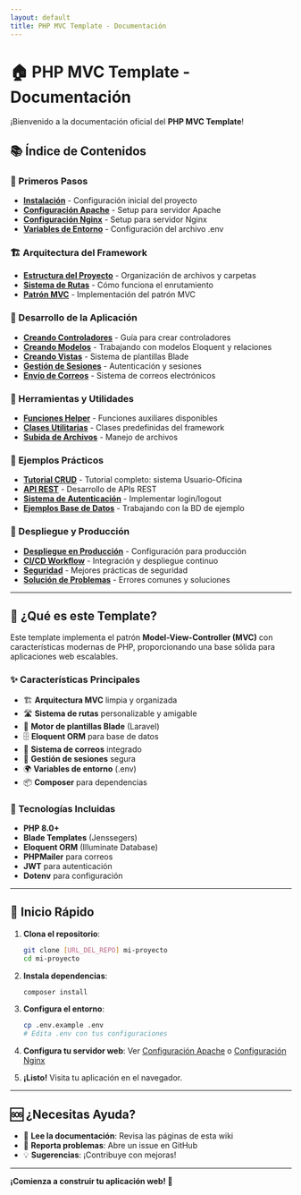 ```yaml
---
layout: default
title: PHP MVC Template - Documentación
---
```


# 🏠 PHP MVC Template - Documentación

¡Bienvenido a la documentación oficial del **PHP MVC Template**!

## 📚 Índice de Contenidos

### 🚀 Primeros Pasos
- **[Instalación](Installation.html)** - Configuración inicial del proyecto
- **[Configuración Apache](Apache-Setup.html)** - Setup para servidor Apache
- **[Configuración Nginx](Nginx-Setup.html)** - Setup para servidor Nginx
- **[Variables de Entorno](Environment-Variables.html)** - Configuración del archivo .env

### 🏗️ Arquitectura del Framework
- **[Estructura del Proyecto](Project-Structure)** - Organización de archivos y carpetas
- **[Sistema de Rutas](Routing-System)** - Cómo funciona el enrutamiento
- **[Patrón MVC](MVC-Pattern)** - Implementación del patrón MVC

### 💼 Desarrollo de la Aplicación
- **[Creando Controladores](Creating-Controllers.html)** - Guía para crear controladores
- **[Creando Modelos](Creating-Models.html)** - Trabajando con modelos Eloquent y relaciones
- **[Creando Vistas](Creating-Views.html)** - Sistema de plantillas Blade
- **[Gestión de Sesiones](Session-Management.html)** - Autenticación y sesiones
- **[Envío de Correos](Email-System.html)** - Sistema de correos electrónicos

### 🔧 Herramientas y Utilidades
- **[Funciones Helper](Helper-Functions)** - Funciones auxiliares disponibles
- **[Clases Utilitarias](Utility-Classes)** - Clases predefinidas del framework
- **[Subida de Archivos](File-Upload)** - Manejo de archivos

### 📝 Ejemplos Prácticos
- **[Tutorial CRUD](CRUD-Tutorial.html)** - Tutorial completo: sistema Usuario-Oficina
- **[API REST](REST-API.html)** - Desarrollo de APIs REST
- **[Sistema de Autenticación](Authentication-System.html)** - Implementar login/logout
- **[Ejemplos Base de Datos](Database-Examples.html)** - Trabajando con la BD de ejemplo

### 🚀 Despliegue y Producción
- **[Despliegue en Producción](Production-Deployment.html)** - Configuración para producción
- **[CI/CD Workflow](CI-CD-Workflow.html)** - Integración y despliegue continuo
- **[Seguridad](Security.html)** - Mejores prácticas de seguridad
- **[Solución de Problemas](Troubleshooting.html)** - Errores comunes y soluciones

---

## 🎯 ¿Qué es este Template?

Este template implementa el patrón **Model-View-Controller (MVC)** con características modernas de PHP, proporcionando una base sólida para aplicaciones web escalables.

### ✨ Características Principales

- 🏗️ **Arquitectura MVC** limpia y organizada
- 🛣️ **Sistema de rutas** personalizable y amigable
- 🎨 **Motor de plantillas Blade** (Laravel)
- 🗄️ **Eloquent ORM** para base de datos
- 📧 **Sistema de correos** integrado
- 🔐 **Gestión de sesiones** segura
- 🌍 **Variables de entorno** (.env)
- 📦 **Composer** para dependencias

### 🔧 Tecnologías Incluidas

- **PHP 8.0+**
- **Blade Templates** (Jenssegers)
- **Eloquent ORM** (Illuminate Database)
- **PHPMailer** para correos
- **JWT** para autenticación
- **Dotenv** para configuración

---

## 🚀 Inicio Rápido

1. **Clona el repositorio**:
   ```bash
   git clone [URL_DEL_REPO] mi-proyecto
   cd mi-proyecto
   ```

2. **Instala dependencias**:
   ```bash
   composer install
   ```

3. **Configura el entorno**:
   ```bash
   cp .env.example .env
   # Edita .env con tus configuraciones
   ```

4. **Configura tu servidor web**: Ver [Configuración Apache](Apache-Setup.html) o [Configuración Nginx](Nginx-Setup.html)

5. **¡Listo!** Visita tu aplicación en el navegador.

---

## 🆘 ¿Necesitas Ayuda?

- 📖 **Lee la documentación**: Revisa las páginas de esta wiki
- 🐛 **Reporta problemas**: Abre un issue en GitHub
- 💡 **Sugerencias**: ¡Contribuye con mejoras!

---

**¡Comienza a construir tu aplicación web! 🚀**
